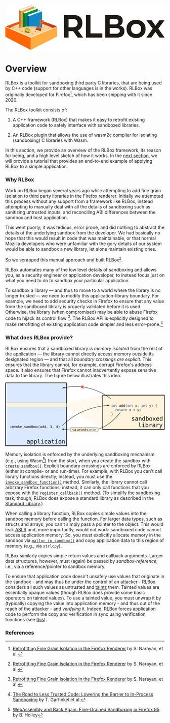 <p style="text-align:center"><img src="images/rlbox-logo.svg" alt="RLBox" /></p>

# Overview

RLBox is a toolkit for sandboxing third party C libraries, that are being used
by C++ code (support for other languages is in the works). RLBox was originally
developed for Firefox[^RLBoxPaper], which has been shipping with it since 2020.

The RLBox toolkit consists of:

1. A C++ framework (RLBox) that makes it easy to retrofit existing application
   code to safely interface with sandboxed libraries.

2. An RLBox plugin that allows the use of wasm2c compiler for isolating
   (sandboxing) C libraries with Wasm.

In this section, we provide an overview of the RLBox framework, its reason for
being, and a high level sketch of how it works.  In the [next
section](./tutorial.md), we will provide a tutorial that provides an end-to-end
example of applying RLBox to a simple application.

### Why RLBox

Work on RLBox began several years ago while attempting to add fine grain
isolation to third party libraries in the Firefox renderer. Initially we attempted
this process without any support from a framework like RLBox, instead attempting
to manually deal with all the details of sandboxing such as sanitizing untrusted
inputs, and reconciling ABI differences between the sandbox and host
application.

This went poorly; it was tedious, error prone, and did nothing to abstract the
details of the underlying sandbox from the developer. We had basically no hope
that this would result in code that was maintainable, or that normal Mozilla
developers who were unfamiliar with the gory details of our system would be able
to sandbox a new library, let alone maintain existing ones.

So we scrapped this manual approach and built RLBox[^RLBoxPaper].

RLBox automates many of the low level details of sandboxing and allows you, as a
security engineer or application developer, to instead focus just on what you
need to do to sandbox your particular application.

To sandbox a library — and thus to move to a world where the library is
no longer trusted — we need to modify this application-library boundary.  For
example, we need to add security checks in Firefox to ensure that any value from
the sandboxed library is properly validated before it is used.  Otherwise, the
library (when compromised) may be able to abuse Firefox code to hijack its
control flow [^RLBoxPaper]. The RLBox API is explicitly designed to make
retrofitting of existing application code simpler and less
error-prone.[^RLBoxLogin]


### What does RLBox provide?

RLBox ensures that a sandboxed library is *memory isolated* from the rest of
the application — the library cannot directly access memory outside its
designated region — and that all *boundary crossings are explicit*. This
ensures that the library cannot, for example, corrupt Firefox's address space.
It also ensures that Firefox cannot inadvertently expose sensitive data to the
library. The figure below illustrates this idea.

<p style="text-align:center"><img src="images/arch.svg" alt="RLBox explicitly isolates the library data and control flow from the application" /></p>


Memory isolation is enforced by the underlying sandboxing mechanism (e.g.,
using Wasm[^RLBoxFirefox]) from the start, when you create the sandbox with
[`create_sandbox()`](chapters/api/sandbox.md). Explicit boundary
crossings are enforced by RLBox (either at compile- or and run-time). For
example, with RLBox you can't call library functions directly; instead, you
must use the [`invoke_sandbox_function()`](chapters/api/function.md) method. Similarly, the library cannot
call arbitrary Firefox functions; instead, it can only call functions that you
expose with the [`register_callback()`](chapters/api/callback.md)
method. (To simplify the sandboxing task, though, RLBox does expose a standard
library as described in the [Standard Library](chapters/api/stdlib.md).)

When calling a library function, RLBox copies simple values into the sandbox
memory before calling the function. For larger data types, such as structs and
arrays, you can't simply pass a pointer to the object. This would leak
[ASLR](https://en.wikipedia.org/wiki/Address_space_layout_randomization) and,
more importantly, would not work: sandboxed code cannot access application
memory.  So, you must explicitly allocate memory in the sandbox via
[`malloc_in_sandbox()`](chapters/api/memory.md) and copy application
data to this region of memory (e.g., via ``strlcpy``).

RLBox similarly copies simple return values and callback arguments. Larger data
structures, however, must (again) be passed by *sandbox-reference*, i.e., via a
reference/pointer to sandbox memory.

To ensure that application code doesn't unsafely use values that originate in
the sandbox - and may thus be under the control of an attacker - RLBox
considers all such values as untrusted and
[taints](https://shravanrn.com/oldrlboxdocs/#tainted-values) them. Tainted
values are essentially opaque values (though RLBox does provide some basic
operators on tainted values). To use a tainted value, you must unwrap it by
(typically) copying the value into application memory - and thus out of the
reach of the attacker - and *verifying* it. Indeed, RLBox forces application
code to perform the copy and verification in sync using verification functions
(see [this](https://shravanrn.com/oldrlboxdocs/#id15)).

### References

[^RLBoxPaper]: [Retrofitting Fine Grain Isolation in the Firefox Renderer](https://www.usenix.org/conference/usenixsecurity20/presentation/narayan) by S. Narayan, et al.

[^RLBoxLogin]: [The Road to Less Trusted Code: Lowering the Barrier to In-Process Sandboxing](https://www.usenix.org/publications/login/winter2020/garfinkel-tal) by T. Garfinkel et al.

[^RLBoxFirefox]: [WebAssembly and Back Again: Fine-Grained Sandboxing in Firefox 95](https://hacks.mozilla.org/2021/12/webassembly-and-back-again-fine-grained-sandboxing-in-firefox-95/) by B. Holley

